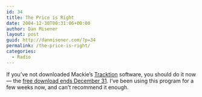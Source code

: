 ```yaml
---
id: 34
title: The Price is Right
date: 2004-12-30T00:31:06+00:00
author: Dan Misener
layout: post
guid: http://danmisener.com/?p=34
permalink: /the-price-is-right/
categories:
  - Radio
---
```

If you&#8217;ve not downloaded Mackie&#8217;s [Tracktion](http://my.mackie.com/tracktionpromo.asp) software, you should do it now &#8212; the [free download ends December 31](http://createdigitalmusic.com/index.php?option=com_content&task=view&id=129&Itemid=44). I&#8217;ve been using this program for a few weeks now, and can&#8217;t recommend it enough.
